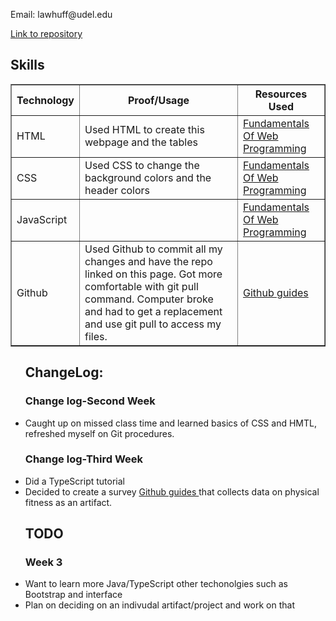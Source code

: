<hmtl>
    <head>
        <title>Portfolio</title>
        <link rel = "stylesheet" href ="style.css">
    </head>
    <body>
        <p> Email: lawhuff@udel.edu</p>
         <a href = "https://github.com/lhuff25/Portfolio"> Link to repository </a>
         <table width='100%' border=1px cellspacing=0>
 <h2> Skills </h2>
 <tr>
     <th>Technology</th>
     <th>Proof/Usage</th>
     <th>Resources Used</th>
 </tr>
 <tr>
     <td>HTML</td>
     <td>Used HTML to create this webpage 
     and the tables</td>
     <td> <a href = "https://runestone.academy/runestone/books/published/webfundamentals/HTML/toctree.html"> Fundamentals Of
      Web Programming </a> </td>
 </tr>
 <tr>
     <td>CSS</td>
     <td>Used CSS to change the background colors and the header colors</td>
     <td><a href = "https://runestone.academy/runestone/books/published/webfundamentals/HTML/toctree.html"> Fundamentals Of
      Web Programming </a></td>
 </tr>
 <tr>
     <td>JavaScript</td>
     <td></td>
     <td><a href = "https://runestone.academy/runestone/books/published/webfundamentals/HTML/toctree.html"> Fundamentals Of
      Web Programming </a></td>
 </tr>
 <tr>
     <td>Github</td>
     <td>Used Github to commit all my changes and have the repo linked on this page. Got more comfortable with git pull command. 
     Computer broke and had to get a replacement and use git pull to access my files. </td>
     <td><a href = "https://guides.github.com/"> Github guides </a></td>
 </tr>
 </table>
 <ul>
 <h2> ChangeLog: </h2>
 <h3> Change log-Second Week </h3>
 <li> Caught up on missed class time and learned basics of CSS and HMTL, refreshed myself on Git procedures. </li>
 <h3> Change log-Third Week </h3>
 <li> Did a TypeScript tutorial </li>
 <li> Decided to create a survey <td><a href = "https://guides.github.com/"> Github guides </a></td> that collects data on physical fitness as an artifact. </li>
 <h2> TODO </h2>
 <h3> Week 3 </h3>
 <li> Want to learn more Java/TypeScript other techonolgies such as Bootstrap and interface</li>
 <li> Plan on deciding on an indivudal artifact/project and work on that</li>
 </ul>
 </table>
    </body>
</hmtl>
